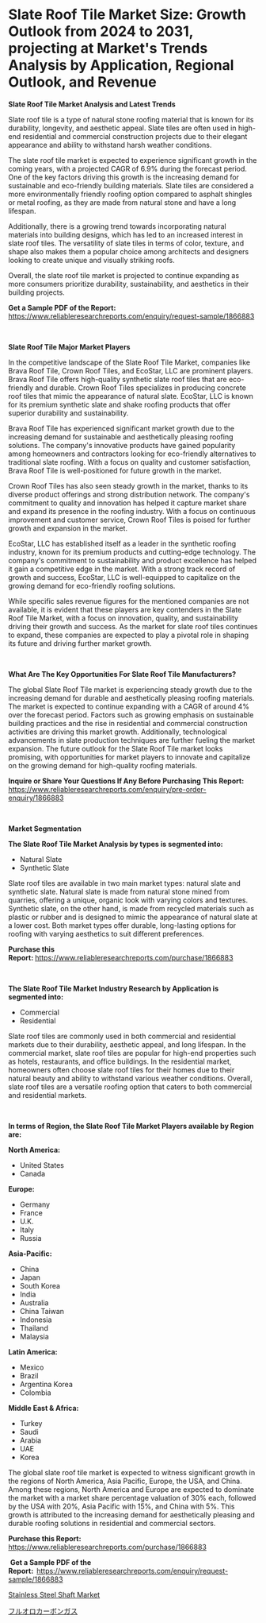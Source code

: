 <p><h1>Slate Roof Tile Market Size: Growth Outlook from 2024 to 2031, projecting at Market's Trends Analysis by Application, Regional Outlook, and Revenue</h1></p><p><strong>Slate Roof Tile Market Analysis and Latest Trends</strong></p>
<p><p>Slate roof tile is a type of natural stone roofing material that is known for its durability, longevity, and aesthetic appeal. Slate tiles are often used in high-end residential and commercial construction projects due to their elegant appearance and ability to withstand harsh weather conditions.</p><p>The slate roof tile market is expected to experience significant growth in the coming years, with a projected CAGR of 6.9% during the forecast period. One of the key factors driving this growth is the increasing demand for sustainable and eco-friendly building materials. Slate tiles are considered a more environmentally friendly roofing option compared to asphalt shingles or metal roofing, as they are made from natural stone and have a long lifespan.</p><p>Additionally, there is a growing trend towards incorporating natural materials into building designs, which has led to an increased interest in slate roof tiles. The versatility of slate tiles in terms of color, texture, and shape also makes them a popular choice among architects and designers looking to create unique and visually striking roofs.</p><p>Overall, the slate roof tile market is projected to continue expanding as more consumers prioritize durability, sustainability, and aesthetics in their building projects.</p></p>
<p><strong>Get a Sample PDF of the Report:&nbsp;</strong> <a href="https://www.reliableresearchreports.com/enquiry/request-sample/1866883">https://www.reliableresearchreports.com/enquiry/request-sample/1866883</a></p>
<p>&nbsp;</p>
<p><strong>Slate Roof Tile Major Market Players</strong></p>
<p><p>In the competitive landscape of the Slate Roof Tile Market, companies like Brava Roof Tile, Crown Roof Tiles, and EcoStar, LLC are prominent players. Brava Roof Tile offers high-quality synthetic slate roof tiles that are eco-friendly and durable. Crown Roof Tiles specializes in producing concrete roof tiles that mimic the appearance of natural slate. EcoStar, LLC is known for its premium synthetic slate and shake roofing products that offer superior durability and sustainability.</p><p>Brava Roof Tile has experienced significant market growth due to the increasing demand for sustainable and aesthetically pleasing roofing solutions. The company's innovative products have gained popularity among homeowners and contractors looking for eco-friendly alternatives to traditional slate roofing. With a focus on quality and customer satisfaction, Brava Roof Tile is well-positioned for future growth in the market.</p><p>Crown Roof Tiles has also seen steady growth in the market, thanks to its diverse product offerings and strong distribution network. The company's commitment to quality and innovation has helped it capture market share and expand its presence in the roofing industry. With a focus on continuous improvement and customer service, Crown Roof Tiles is poised for further growth and expansion in the market.</p><p>EcoStar, LLC has established itself as a leader in the synthetic roofing industry, known for its premium products and cutting-edge technology. The company's commitment to sustainability and product excellence has helped it gain a competitive edge in the market. With a strong track record of growth and success, EcoStar, LLC is well-equipped to capitalize on the growing demand for eco-friendly roofing solutions.</p><p>While specific sales revenue figures for the mentioned companies are not available, it is evident that these players are key contenders in the Slate Roof Tile Market, with a focus on innovation, quality, and sustainability driving their growth and success. As the market for slate roof tiles continues to expand, these companies are expected to play a pivotal role in shaping its future and driving further market growth.</p></p>
<p>&nbsp;</p>
<p><strong>What Are The Key Opportunities For Slate Roof Tile Manufacturers?</strong></p>
<p><p>The global Slate Roof Tile market is experiencing steady growth due to the increasing demand for durable and aesthetically pleasing roofing materials. The market is expected to continue expanding with a CAGR of around 4% over the forecast period. Factors such as growing emphasis on sustainable building practices and the rise in residential and commercial construction activities are driving this market growth. Additionally, technological advancements in slate production techniques are further fueling the market expansion. The future outlook for the Slate Roof Tile market looks promising, with opportunities for market players to innovate and capitalize on the growing demand for high-quality roofing materials.</p></p>
<p><strong>Inquire or Share Your Questions If Any Before Purchasing This Report:</strong> <a href="https://www.reliableresearchreports.com/enquiry/pre-order-enquiry/1866883">https://www.reliableresearchreports.com/enquiry/pre-order-enquiry/1866883</a></p>
<p>&nbsp;</p>
<p><strong>Market Segmentation</strong></p>
<p><strong>The Slate Roof Tile Market Analysis by types is segmented into:</strong></p>
<p><ul><li>Natural Slate</li><li>Synthetic Slate</li></ul></p>
<p><p>Slate roof tiles are available in two main market types: natural slate and synthetic slate. Natural slate is made from natural stone mined from quarries, offering a unique, organic look with varying colors and textures. Synthetic slate, on the other hand, is made from recycled materials such as plastic or rubber and is designed to mimic the appearance of natural slate at a lower cost. Both market types offer durable, long-lasting options for roofing with varying aesthetics to suit different preferences.</p></p>
<p><strong>Purchase this Report:&nbsp;</strong><a href="https://www.reliableresearchreports.com/purchase/1866883">https://www.reliableresearchreports.com/purchase/1866883</a></p>
<p>&nbsp;</p>
<p><strong>The Slate Roof Tile Market Industry Research by Application is segmented into:</strong></p>
<p><ul><li>Commercial</li><li>Residential</li></ul></p>
<p><p>Slate roof tiles are commonly used in both commercial and residential markets due to their durability, aesthetic appeal, and long lifespan. In the commercial market, slate roof tiles are popular for high-end properties such as hotels, restaurants, and office buildings. In the residential market, homeowners often choose slate roof tiles for their homes due to their natural beauty and ability to withstand various weather conditions. Overall, slate roof tiles are a versatile roofing option that caters to both commercial and residential markets.</p></p>
<p>&nbsp;</p>
<p><strong>In terms of Region, the Slate Roof Tile Market Players available by Region are:</strong></p>
<p>
    <p> <strong> North America: </strong>
        <ul>
            <li>United States</li>
            <li>Canada</li>
        </ul>
        </p> 
    <p> <strong> Europe: </strong>
        <ul>
            <li>Germany</li>
            <li>France</li>
            <li>U.K.</li>
            <li>Italy</li>
            <li>Russia</li>
        </ul>
        </p> 
    <p> <strong> Asia-Pacific: </strong>
        <ul>
            <li>China</li>
            <li>Japan</li>
            <li>South Korea</li>
            <li>India</li>
            <li>Australia</li>
            <li>China Taiwan</li>
            <li>Indonesia</li>
            <li>Thailand</li>
            <li>Malaysia</li>
        </ul>
        </p> 
    <p> <strong> Latin America: </strong>
        <ul>
            <li>Mexico</li>
            <li>Brazil</li>
            <li>Argentina Korea</li>
            <li>Colombia</li>
        </ul>
        </p> 
    <p> <strong> Middle East & Africa: </strong>
        <ul>
            <li>Turkey</li>
            <li>Saudi</li>
            <li>Arabia</li>
            <li>UAE</li>
            <li>Korea</li>
        </ul>
    </p>
    </p>
<p><p>The global slate roof tile market is expected to witness significant growth in the regions of North America, Asia Pacific, Europe, the USA, and China. Among these regions, North America and Europe are expected to dominate the market with a market share percentage valuation of 30% each, followed by the USA with 20%, Asia Pacific with 15%, and China with 5%. This growth is attributed to the increasing demand for aesthetically pleasing and durable roofing solutions in residential and commercial sectors.</p></p>
<p><strong>Purchase this Report: </strong><a href="https://www.reliableresearchreports.com/purchase/1866883">https://www.reliableresearchreports.com/purchase/1866883</a></p>
<p>&nbsp;<strong>Get a Sample PDF of the Report:&nbsp;&nbsp;</strong><a href="https://www.reliableresearchreports.com/enquiry/request-sample/1866883">https://www.reliableresearchreports.com/enquiry/request-sample/1866883</a></p>
<p><strong></strong></p>
<p><p><a href="https://github.com/JameTravis/Market-Research-Report-List-4/blob/main/stainless-steel-shaft-market.md">Stainless Steel Shaft Market</a></p><p><a href="https://github.com/mohamedbakry57/Market-Research-Report-List-2/blob/main/7678127194104.md">フルオロカーボンガス</a></p></p>